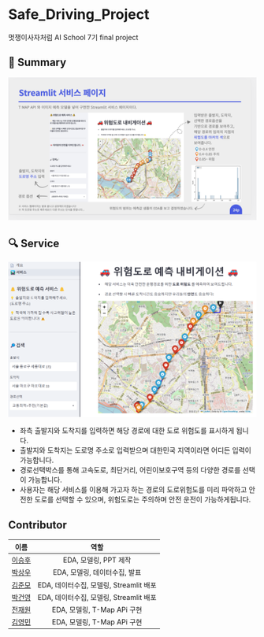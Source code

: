 # Safe_Driving_Project
멋쟁이사자처럼 AI School 7기 final project

## 📜 Summary
![Untitled (1)](data/image.png)

## 🔍 Service
![Untitled (1)](data/구현.png)

- 좌측 출발지와 도착지를 입력하면 해당 경로에 대한 도로 위험도를 표시하게 됩니다.
- 출발지와 도착지는 도로명 주소로 입력받으며 대한민국 지역이라면 어디든 입력이 가능합니다.
- 경로선택박스를 통해 고속도로, 최단거리, 어린이보호구역 등의 다양한 경로를 선택이 가능합니다. 
- 사용자는 해당 서비스를 이용해 가고자 하는 경로의 도로위험도를 미리 파악하고 안전한 도로를 선택할 수 있으며, 위험도로는 주의하며 안전 운전이 가능하게됩니다.

## Contributor            
|이름|역할|             
|:------:|:---:|                    
|<span style="color:blue">[이승후](https://github.com/slee-02)</span>|EDA, 모델링, PPT 제작|
|<span style="color:blue">[박상우](https://github.com/junmojjang)</span>|EDA, 모델링, 데이터수집, 발표| 
|<span style="color:blue">[김준모](https://github.com/junmojjang)</span>|EDA, 데이터수집, 모델링, Streamlit 배포|          
|<span style="color:blue">[박건영](https://github.com/KYPARK93)</span>|EDA, 데이터수집, 모델링, Streamlit 배포|            
|<span style="color:blue">[전재원](https://github.com/jaewonjeon8)</span>|EDA, 모델링, T-Map APi 구현|             
|<span style="color:blue">[김영민](https://github.com/ZeroMin)</span>|EDA, 모델링, T-Map APi 구현|           
   
